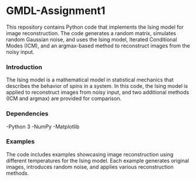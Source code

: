 # GMDL-Assignment1
This repository contains Python code that implements the Ising model for image reconstruction. The code generates a random matrix, simulates random Gaussian noise, and uses the Ising model, Iterated Conditional Modes (ICM), and an argmax-based method to reconstruct images from the noisy input. 
### Introduction
The Ising model is a mathematical model in statistical mechanics that describes the behavior of spins in a system. In this code, the Ising model is applied to reconstruct images from noisy input, and two additional methods (ICM and argmax) are provided for comparison.
### Dependencies
-Python 3
-NumPy
-Matplotlib
### Examples
The code includes examples showcasing image reconstruction using different temperatures for the Ising model. Each example generates original images, introduces random noise, and applies various reconstruction methods.
